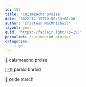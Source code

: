```yaml
---
id: 155
title: 'caismeachd pròise'
date: '2022-12-15T10:50:13+00:00'
author: 'Crìstean MacMhìcheil'
layout: post
guid: 'https://faclair.lgbt/?p=155'
permalink: /caismeachd-proise/
categories:
    - gd
---
```


&#x1f3f4;&#xe0067;&#xe0062;&#xe0073;&#xe0063;&#xe0074;&#xe007f; caismeachd pròise

&#x1f1ee;&#x1f1ea; paráid bhròid

&#x1f3f4;&#xe0067;&#xe0062;&#xe0065;&#xe006e;&#xe0067;&#xe007f; pride march
